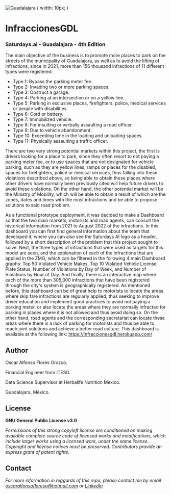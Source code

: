 ![Guadalajara](https://user-images.githubusercontent.com/31071493/202862662-10186d1f-e8e0-4423-8a6c-a8559d2520cb.png?classes=float-left) { width: 10px; }


# InfraccionesGDL
### Saturdays.ai - Guadalajara - 4th Edition 


The main objective of the business is to promote more places to park on the streets of the municipality of Guadalajara, as well as to avoid the lifting of infractions, since in 2021, more than 156 thousand infractions of 11 different types were registered:
* Type 1: Bypass the parking meter fee.
* Type 2: Invading two or more parking spaces.
* Type 3: Obstruct a garage.
* Type 4: Parking at an intersection or on a yellow line.
* Type 5: Parking in exclusive places, firefighters, police, medical services or people with disabilities.
* Type 6: Cord or battery.
* Type 7: Immobilized vehicle.
* Type 8: For insulting or verbally assaulting a road officer.
* Type 9: Due to vehicle abandonment.
* Type 10: Exceeding time in the loading and unloading spaces.
* Type 11: Physically assaulting a traffic officer.


There are two very strong potential markets within this project, the first is drivers looking for a place to park, since they often resort to not paying a parking meter fee, or to use spaces that are not designated for vehicle parking, such as they are yellow lines, ramps or places for the disabled, spaces for firefighters, police or medical services, thus falling into these violations described above, so being able to obtain these places where other drivers have normally been previously cited will help future drivers to avoid these violations. On the other hand, the other potential market will be the Ministry of Mobility, which will be able to obtain a result of which are the zones, dates and times with the most infractions and be able to propose solutions to said road problem.

As a functional prototype deployment, it was decided to make a Dashboard so that the two main markets, motorists and road agents, can consult the historical information from 2021 to August 2022 of the infractions. In this dashboard you can first find general information about the team that developed it, where you can also see the Saturdays AI logo as a header, followed by a short description of the problem that this project sought to solve. Next, the three types of infractions that were used as targets for this model are seen, and the explanation of each of the infractions that are applied in the ZMG, which can be filtered in the following 4 main Dashboard graphs: Top 50 Violated Vehicle Makes, Top 10 Violated Vehicle License Plate Status, Number of Violations by Day of Week, and Number of Violations by Hour of Day. And finally, there is an interactive map where each of the more than 305,000 infractions that have been registered through the city's system is geographically registered. As mentioned before, this dashboard can be of great help to motorists to locate the areas where skip fare infractions are regularly applied, thus seeking to improve driver education and implement good practices to avoid not paying a parking meter, or also locate the areas where they are normally infracted for parking in places where it is not allowed and thus avoid doing so. On the other hand, road agents and the corresponding secretariat can locate these areas where there is a lack of parking for motorists and thus be able to reach joint solutions and achieve a better road culture. This dashboard is available at the following link: https://infraccionesgdl.herokuapp.com/

## Author
Oscar Alfonso Flores Orozco.

Financial Engineer from ITESO.

Data Science Supervisor at Herbalife Nutrition Mexico.

Guadalajara, México.

## License
**GNU General Public License v3.0** 

*Permissions of this strong copyleft license are conditioned on making available 
complete source code of licensed works and modifications, which include larger 
works using a licensed work, under the same license. Copyright and license notices 
must be preserved. Contributors provide an express grant of patent rights.*

## Contact
*For more information in reggards of this repo, please contact me by email oscaralfonsofloreso@hotmail.com or [LinkedIn](https://www.linkedin.com/in/oscar-alfonso-flores-orozco/)*
